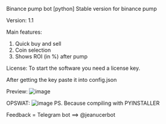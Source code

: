 Binance pump bot [python]
Stable version for binance pump

Version: 1.1

Main features:
1. Quick buy and sell
2. Coin selection
3. Shows ROI (in %) after pump

License:
To start the software you need a license key.

After getting the key paste it into config.json


Preview:
![image](https://user-images.githubusercontent.com/89002240/131226270-caa0c0d4-0a6e-4d9d-9bd0-56c51a1a14a1.png)


OPSWAT:
![image](https://user-images.githubusercontent.com/89002240/131226117-2d987a03-999e-40dc-b7b3-068d0c172df2.png)
PS. Because compiling with PYINSTALLER



Feedback = Telegram bot ==> @jeanucerbot 
